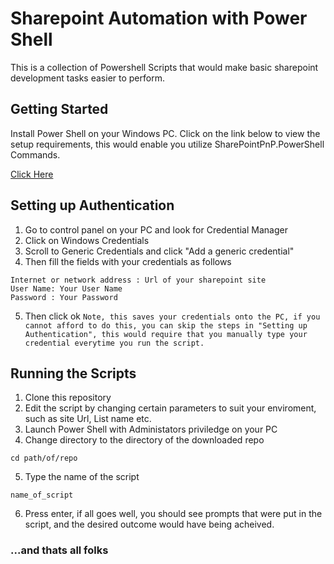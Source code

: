 # Sharepoint Automation with Power Shell

This is a collection of Powershell Scripts that would make basic sharepoint development tasks easier to perform.

## Getting Started

Install Power Shell on your Windows PC.
Click on the link below to view the setup requirements, this would enable you utilize SharePointPnP.PowerShell Commands.

[Click Here](https://github.com/SharePoint/PnP-PowerShell)

## Setting up Authentication
1. Go to control panel on your PC and look for Credential Manager
2. Click on Windows Credentials
3. Scroll to Generic Credentials and click "Add a generic credential"
4. Then fill the fields with your credentials as follows 
```
Internet or network address : Url of your sharepoint site
User Name: Your User Name
Password : Your Password 
```
5. Then click ok
`Note, this saves your credentials onto the PC, if you cannot afford to do this, you can skip the steps in "Setting up Authentication", this would require that you manually type your credential everytime you run the script.`


## Running the Scripts


1. Clone this repository
2. Edit the script by changing certain parameters to suit your enviroment,
such as site Url, List name etc.
3. Launch Power Shell with Administators priviledge on your PC
4. Change directory to the directory of the downloaded repo
```
cd path/of/repo
```
5. Type the name of the script
```
name_of_script
```
6. Press enter, if all goes well, you should see prompts that were put in the script, and the desired outcome would have being acheived.

### ...and thats all folks

